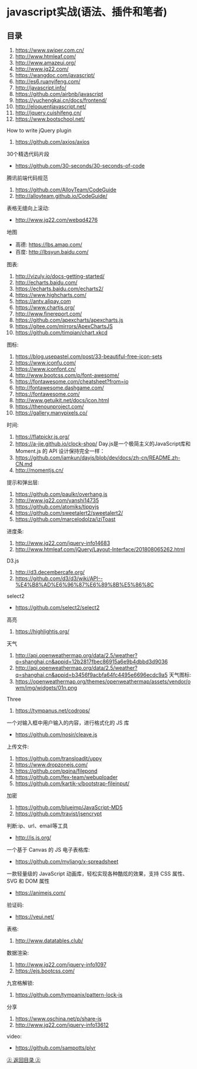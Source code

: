 javascript实战(语法、插件和笔者)
========================================================
## 目录

1. https://www.swiper.com.cn/
2. http://www.htmleaf.com/
3. http://www.amazeui.org/
3. http://www.jq22.com/
4. https://wangdoc.com/javascript/
5. http://es6.ruanyifeng.com/
6. http://javascript.info/
7. https://github.com/airbnb/javascript
8. https://yuchengkai.cn/docs/frontend/
9. http://eloquentjavascript.net/
10. http://jquery.cuishifeng.cn/
11. https://www.bootschool.net/

How to write jQuery plugin
1. https://github.com/axios/axios

30个精选代码片段
* https://github.com/30-seconds/30-seconds-of-code

腾讯前端代码规范
1. https://github.com/AlloyTeam/CodeGuide  
2. http://alloyteam.github.io/CodeGuide/

表格无缝向上滚动:
* http://www.jq22.com/webqd4276

地图
+ 高德: https://lbs.amap.com/
+ 百度: http://lbsyun.baidu.com/

图表:
1. http://vizuly.io/docs-getting-started/
2. http://echarts.baidu.com/
3. https://echarts.baidu.com/echarts2/
4. https://www.highcharts.com/
5. https://antv.alipay.com
6. https://www.chartjs.org/
7. http://www.finereport.com/
8. https://github.com/apexcharts/apexcharts.js
9. https://gitee.com/mirrors/ApexChartsJS
10. https://github.com/timqian/chart.xkcd

图标:
1. https://blog.usepastel.com/post/33-beautiful-free-icon-sets
2. https://www.iconfu.com/
3. https://www.iconfont.cn/
4. http://www.bootcss.com/p/font-awesome/
5. https://fontawesome.com/cheatsheet?from=io
6. http://fontawesome.dashgame.com/
7. https://fontawesome.com/
8. http://www.getuikit.net/docs/icon.html
9. https://thenounproject.com/
10. https://gallery.manypixels.co/

时间:
1. https://flatpickr.js.org/
2. https://a-jie.github.io/clock-shop/
Day.js是一个极简主义的JavaScript库和 Moment.js 的 API 设计保持完全一样：
3. https://github.com/iamkun/dayjs/blob/dev/docs/zh-cn/README.zh-CN.md
4. http://momentjs.cn/

提示和弹出层:
1. https://github.com/paulkr/overhang.js
2. http://www.jq22.com/yanshi14735
3. https://github.com/atomiks/tippyjs
4. https://github.com/sweetalert2/sweetalert2/
5. https://github.com/marcelodolza/iziToast

进度条:
1. http://www.jq22.com/jquery-info14683
2. http://www.htmleaf.com/jQuery/Layout-Interface/201808065262.html

D3.js
1. http://d3.decembercafe.org/
2. https://github.com/d3/d3/wiki/API--%E4%B8%AD%E6%96%87%E6%89%8B%E5%86%8C

select2
* https://github.com/select2/select2

高亮
1. https://highlightjs.org/

天气
1. http://api.openweathermap.org/data/2.5/weather?q=shanghai,cn&appid=12b2817fbec86915a6e9b4dbbd3d9036
2. http://api.openweathermap.org/data/2.5/weather?q=shanghai,cn&appid=b3456f9acbfa64fc4495e6696ecdc9a5
天气图标:
3. https://openweathermap.org/themes/openweathermap/assets/vendor/owm/img/widgets/01n.png

Three
1. https://tympanus.net/codrops/

一个对输入框中用户输入的内容，进行格式化的 JS 库
* https://github.com/nosir/cleave.js

上传文件:
1. https://github.com/transloadit/uppy
2. https://www.dropzonejs.com/
3. https://github.com/pqina/filepond
4. https://github.com/fex-team/webuploader
5. https://github.com/kartik-v/bootstrap-fileinput/

加密
1. https://github.com/blueimp/JavaScript-MD5
2. https://github.com/travist/jsencrypt

判断:ip、url、email等工具
* http://is.js.org/

一个基于 Canvas 的 JS 电子表格库:
* https://github.com/myliang/x-spreadsheet

一款轻量级的 JavaScript 动画库，轻松实现各种酷炫的效果，支持 CSS 属性、SVG 和 DOM 属性
* https://animejs.com/

验证码:
* https://veui.net/

表格:
1. http://www.datatables.club/

数据渲染:
1. http://www.jq22.com/jquery-info1097
2. https://ejs.bootcss.com/

九宫格解锁:
1. https://github.com/tympanix/pattern-lock-js

分享
1. https://www.oschina.net/p/share-js
2. http://www.jq22.com/jquery-info13612

video:
+ https://github.com/sampotts/plyr

[㊤ 返回目录 ㊤](#目录)
